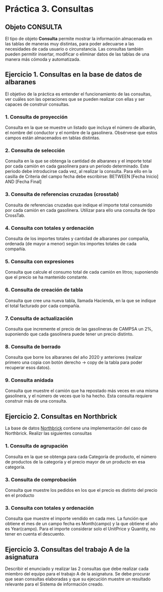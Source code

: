 # Práctica 3. Consultas


## Objeto CONSULTA
El tipo de objeto **Consulta** permite mostrar la información almacenada en las tablas de maneras muy distintas, para poder adecuarse a las necesidades de cada usuario o circunstancia.
Las consultas también pueden permitir insertar, modificar o eliminar datos de las tablas de una manera más cómoda y automatizada.

##	Ejercicio 1. Consultas en la base de datos de albaranes
El objetivo de la práctica es entender el funcionamiento de las consultas, ver cuáles son las operaciones que se pueden realizar con ellas y ser capaces de construir consultas.  

### 1. Consulta de proyección
Consulta en la que se muestre un listado que incluya el número de albarán, el nombre del conductor y el nombre de la gasolinera. Obsérvese que estos campos están almacenados en tablas distintas.
### 2. Consulta de selección
Consulta en la que se obtenga la cantidad de albaranes y el importe total por cada camión en cada gasolinera para un periodo determinado. Este periodo debe introducirse cada vez, al realizar la consulta. Para ello en la casilla de Criteria del campo fecha debe escribirse: BETWEEN [Fecha Inicio] AND [Fecha Final]
### 3. Consulta de referencias cruzadas (crosstab)
Consulta de referencias cruzadas que indique el importe total consumido por cada camión en cada gasolinera. Utilizar para ello una consulta de tipo CrossTab.
### 4. Consulta con totales y ordenación
Consulta de los importes totales y cantidad de albaranes por compañía, ordenada (de mayor a menor) según los importes totales de cada compañía.
### 5. Consulta con expresiones
Consulta que calcule el consumo total de cada camión en litros; suponiendo que el precio se ha mantenido constante.
### 6. Consulta de creación de tabla
Consulta que cree una nueva tabla, llamada Hacienda, en la que se indique el total facturado por cada compañía.
### 7. Consulta de actualización
Consulta que incremente el precio de las gasolineras de CAMPSA un 2%, suponiendo que cada gasolinera puede tener un precio distinto.
### 8. Consulta de borrado
Consulta que borre los albaranes del año 2020 y anteriores (realizar primero una copia con botón derecho -> copy de la tabla para poder recuperar esos datos).
### 9. Consulta anidada
Consulta que muestre el camión que ha repostado más veces en una misma gasolinera, y el número de veces que lo ha hecho. Esta consulta requiere construir más de una consulta.

##	Ejercicio 2. Consultas en Northbrick
La base de datos [Northbrick](https://aula-virtual.unav.edu/bbcswebdav/pid-1774529-dt-content-rid-5781408_1/xid-5781408_1) contiene una implementación del caso de Northbrick.
Realizr las siguientes consultas
### 1. Consulta de agrupación
Consulta en la que se obtenga para cada Categoría de producto, el número de productos de la categoría y el precio mayor de un producto en esa categoría.
### 3. Consulta de comprobación
Consulta que muestre los pedidos en los que el precio es distinto del precio en el producto
### 3. Consulta con totales y ordenación
Consulta que muestre el importe vendido en cada mes. La función que obtiene el mes de un campo fecha es Month(campo) y la que obtiene el año es Year(campo). Para el importe considerar solo el UnitPrice y Quantity, no tener en cuenta el descuento.

##	Ejercicio 3. Consultas del trabajo A de la asignatura
Describir el enunciado y realizar las 2 consultas que debe realizar cada miembro del equipo para el trabajo A de la asignatura. Se debe procurar que sean consultas elaboradas y que su ejecución muestre un resultado relevante para el Sistema de información creado.
